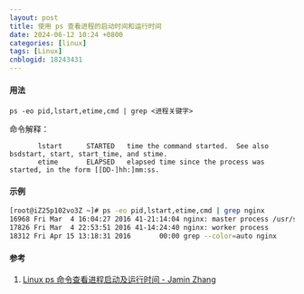```yaml
---
layout: post
title: 使用 ps 查看进程的启动时间和运行时间
date: 2024-06-12 10:24 +0800
categories: [linux]
tags: [Linux]
cnblogid: 18243431
---
```

#### 用法

```shell
ps -eo pid,lstart,etime,cmd | grep <进程关键字>
```

命令解释：

```
       lstart      STARTED   time the command started.  See also bsdstart, start, start_time, and stime.
       etime       ELAPSED   elapsed time since the process was started, in the form [[DD-]hh:]mm:ss.
```

#### 示例

```bash
[root@iZ25p102vo3Z ~]# ps -eo pid,lstart,etime,cmd | grep nginx
16968 Fri Mar  4 16:04:27 2016 41-21:14:04 nginx: master process /usr/sbin/nginx
17826 Fri Mar  4 22:53:51 2016 41-14:24:40 nginx: worker process
18312 Fri Apr 15 13:18:31 2016       00:00 grep --color=auto nginx
```

#### 参考

1. [Linux ps 命令查看进程启动及运行时间 - Jamin Zhang](https://jaminzhang.github.io/linux/using-ps-to-view-process-started-and-elapsed-time-in-linux/)

